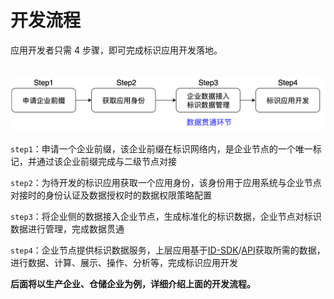 # 开发流程

应用开发者只需 4 步骤，即可完成标识应用开发落地。

<center><img src="./images/dev-flow.jpg" style="margin-top: 20px"/></center>

`step1`：申请一个企业前缀，该企业前缀在标识网络内，是企业节点的一个唯一标记，并通过该企业前缀完成与二级节点对接

`step2`：为待开发的标识应用获取一个应用身份，该身份用于应用系统与企业节点对接时的身份认证及数据授权时的数据权限策略配置

`step3`：将企业侧的数据接入企业节点，生成标准化的标识数据，企业节点对标识数据进行管理，完成数据贯通

`step4`：企业节点提供标识数据服务，上层应用基于[ID-SDK](../../../dev-tools/standard/sdk/introduction.md)/[API](../../../dev-tools/standard/api/introduce.md)获取所需的数据，进行数据、计算、展示、操作、分析等，完成标识应用开发

**后面将以生产企业、仓储企业为例，详细介绍上面的开发流程。**
